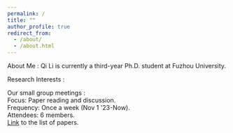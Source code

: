 ```yaml
---
permalink: /
title: ""
author_profile: true
redirect_from: 
  - /about/
  - /about.html
---
```


About Me
:   Qi Li is currently a third-year Ph.D. student at Fuzhou University.

Research Interests
:   

Our small group meetings
:   
Focus: Paper reading and discussion.  
Frequency: Once a week (Nov 1 '23-Now).  
Attendees: 6 members.  
[Link](https://segbro.github.io) to the list of papers.
